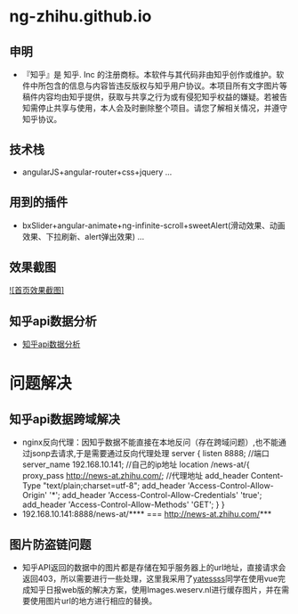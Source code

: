 # ng-zhihu.github.io
## 申明
*   『知乎』是 知乎. Inc 的注册商标。本软件与其代码非由知乎创作或维护。软件中所包含的信息与内容皆违反版权与知乎用户协议。本项目所有文字图片等稿件内容均由知乎提供，获取与共享之行为或有侵犯知乎权益的嫌疑。若被告知需停止共享与使用，本人会及时删除整个项目。请您了解相关情况，并遵守知乎协议。

## 技术栈
*   angularJS+angular-router+css+jquery ...

## 用到的插件
*   bxSlider+angular-animate+ng-infinite-scroll+sweetAlert(滑动效果、动画效果、下拉刷新、alert弹出效果) ...

## 效果截图
[![首页效果截图]](https://github.com/Lc080827/ng-zhihu.github.io/blob/master/images/QQ%E5%9B%BE%E7%89%8720180312105003.png)

## 知乎api数据分析
*   [知乎api数据分析](https://github.com/izzyleung/ZhihuDailyPurify/wiki/%E7%9F%A5%E4%B9%8E%E6%97%A5%E6%8A%A5-API-%E5%88%86%E6%9E%90)

# 问题解决
## 知乎api数据跨域解决
*   nginx反向代理：因知乎数据不能直接在本地反问（存在跨域问题）,也不能通过jsonp去请求,于是需要通过反向代理处理
server {
    listen       8888; //端口
    server_name  192.168.10.141; //自己的ip地址
	location /news-at/{
	    proxy_pass http://news-at.zhihu.com/; //代理地址
	    add_header Content-Type "text/plain;charset=utf-8";
	    add_header 'Access-Control-Allow-Origin' '*';
	    add_header 'Access-Control-Allow-Credentials' 'true';
	    add_header 'Access-Control-Allow-Methods' 'GET';
	}
}
*   192.168.10.141:8888/news-at/****  ===  http://news-at.zhihu.com/***

## 图片防盗链问题
*   知乎API返回的数据中的图片都是存储在知乎服务器上的url地址，直接请求会返回403，所以需要进行一些处理，这里我采用了[yatessss](http://www.yatessss.com/2016/07/08/%E4%BD%BF%E7%94%A8vue%E5%AE%8C%E6%88%90%E7%9F%A5%E4%B9%8E%E6%97%A5%E6%8A%A5web%E7%89%88.html)同学在使用vue完成知乎日报web版的解决方案，使用Images.weserv.nl进行缓存图片，并在需要使用图片url的地方进行相应的替换。